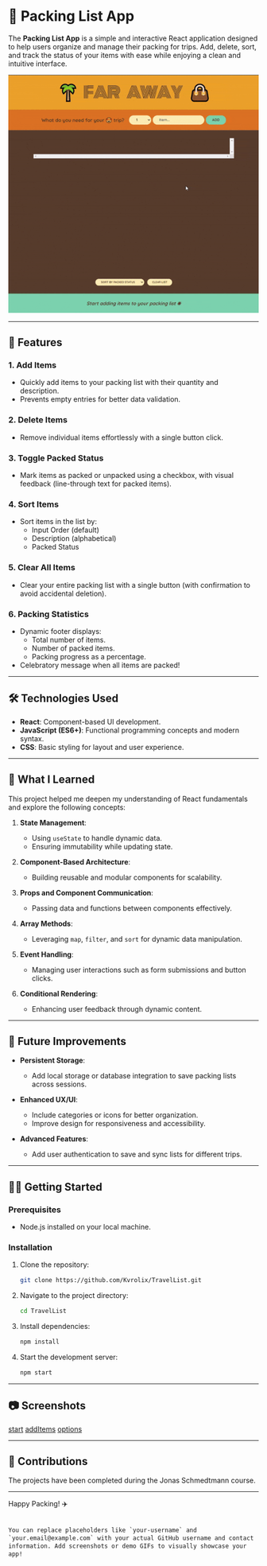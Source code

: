# 🧳 Packing List App

The **Packing List App** is a simple and interactive React application designed to help users organize and manage their packing for trips. Add, delete, sort, and track the status of your items with ease while enjoying a clean and intuitive interface.

![appShowcase](assets/TravelListGif.gif)

---

## 🚀 Features

### **1. Add Items**
- Quickly add items to your packing list with their quantity and description.
- Prevents empty entries for better data validation.

### **2. Delete Items**
- Remove individual items effortlessly with a single button click.

### **3. Toggle Packed Status**
- Mark items as packed or unpacked using a checkbox, with visual feedback (line-through text for packed items).

### **4. Sort Items**
- Sort items in the list by:
  - Input Order (default)
  - Description (alphabetical)
  - Packed Status

### **5. Clear All Items**
- Clear your entire packing list with a single button (with confirmation to avoid accidental deletion).

### **6. Packing Statistics**
- Dynamic footer displays:
  - Total number of items.
  - Number of packed items.
  - Packing progress as a percentage.
- Celebratory message when all items are packed!

---

## 🛠️ Technologies Used

- **React**: Component-based UI development.
- **JavaScript (ES6+)**: Functional programming concepts and modern syntax.
- **CSS**: Basic styling for layout and user experience.

---


## 📖 What I Learned

This project helped me deepen my understanding of React fundamentals and explore the following concepts:

1. **State Management**:
   - Using `useState` to handle dynamic data.
   - Ensuring immutability while updating state.

2. **Component-Based Architecture**:
   - Building reusable and modular components for scalability.

3. **Props and Component Communication**:
   - Passing data and functions between components effectively.

4. **Array Methods**:
   - Leveraging `map`, `filter`, and `sort` for dynamic data manipulation.

5. **Event Handling**:
   - Managing user interactions such as form submissions and button clicks.

6. **Conditional Rendering**:
   - Enhancing user feedback through dynamic content.

---

## 🌟 Future Improvements

- **Persistent Storage**:
  - Add local storage or database integration to save packing lists across sessions.
  
- **Enhanced UX/UI**:
  - Include categories or icons for better organization.
  - Improve design for responsiveness and accessibility.

- **Advanced Features**:
  - Add user authentication to save and sync lists for different trips.

---

## 🧑‍💻 Getting Started

### Prerequisites
- Node.js installed on your local machine.

### Installation
1. Clone the repository:
   ```bash
   git clone https://github.com/Kvrolix/TravelList.git
   ```
2. Navigate to the project directory:
   ```bash
   cd TravelList
   ```
3. Install dependencies:
   ```bash
   npm install
   ```
4. Start the development server:
   ```bash
   npm start
   ```

---

## 📷 Screenshots
[start](assets/image1.png)
[addItems](assets/Image2.png)
[options](assets/Image3.png)

---

## 🤝 Contributions
The projects have been completed during the Jonas Schmedtmann course. 

---


Happy Packing! ✈️
```

You can replace placeholders like `your-username` and `your.email@example.com` with your actual GitHub username and contact information. Add screenshots or demo GIFs to visually showcase your app!
